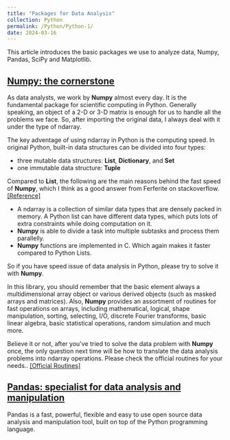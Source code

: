 ```yaml
---
title: "Packages for Data Analysis"
collection: Python
permalink: /Python/Python-1/
date: 2024-03-16
---
```


This article introduces the basic packages we use to analyze data, Numpy, Pandas, SciPy and Matplotlib.

## [Numpy: the cornerstone](https://numpy.org/)
As data analysts, we work by **Numpy** almost every day. 
It is the fundamental package for scientific computing in Python.
Generally speaking, an object of a 2-D or 3-D matrix is enough for us to handle all the problems we face.
So, after importing the original data, I always deal with it under the type of ndarray.

The key adventage of using ndarray in Python is the computing speed.
In original Python, built-in data structures can be divided into four types: 
- three mutable data structures: **List**, **Dictionary**, and **Set**
- one immutable data structure: **Tuple**

Compared to **List**, the following are the main reasons behind the fast speed of **Numpy**, which I think as a good answer from Ferferite on stackoverflow.[[Reference]](https://stackoverflow.com/questions/63409324/why-numpy-array-is-faster-than-list-in-python)
- A ndarray is a collection of similar data types that are densely packed in memory. A Python list can have different data types, which puts lots of extra constraints while doing computation on it.
- **Numpy** is able to divide a task into multiple subtasks and process them parallelly.
- **Numpy** functions are implemented in C. Which again makes it faster compared to Python Lists.

So if you have speed issue of data analysis in Python, please try to solve it with **Numpy**.

In this library, you should remember that the basic element always a multidimensional array object or various derived objects (such as masked arrays and matrices).
Also, **Numpy** provides an assortment of routines for fast operations on arrays, including mathematical, logical, shape manipulation, sorting, selecting, I/O, discrete Fourier transforms, basic linear algebra, basic statistical operations, random simulation and much more.

Believe it or not, after you've tried to solve the data problem with **Numpy** once, the only question next time will be how to translate the data analysis problems into ndarray operations. Please check the official routines for your needs.. [[Official Routines]](https://numpy.org/doc/stable/reference/routines.html) 

## [Pandas: specialist for data analysis and manipulation](https://pandas.pydata.org/)
Pandas is a fast, powerful, flexible and easy to use open source data analysis and manipulation tool,
built on top of the Python programming language.
